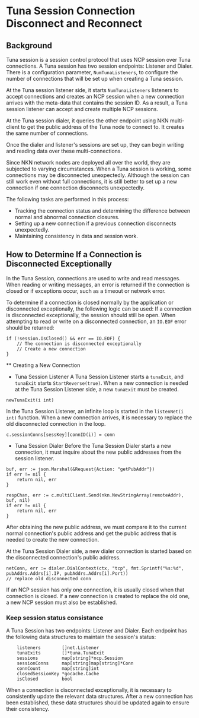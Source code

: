 # Tuna Session Connection Disconnect and Reconnect

## Background

Tuna session is a session control protocol that uses NCP session over Tuna connections. A Tuna session has two session endpoints: Listener and Dialer. There is a configuration parameter, `NumTunaListeners`, to configure the number of connections that will be set up when creating a Tuna session.

At the Tuna session listener side, it starts `NumTunaListeners` listeners to accept connections and creates an NCP session when a new connection arrives with the meta-data that contains the session ID. As a result, a Tuna session listener can accept and create multiple NCP sessions.

At the Tuna session dialer, it queries the other endpoint using NKN multi-client to get the public address of the Tuna node to connect to. It creates the same number of connections.

Once the dialer and listener's sessions are set up, they can begin writing and reading data over these multi-connections.

Since NKN network nodes are deployed all over the world, they are subjected to varying circumstances. When a Tuna session is working, some connections may be disconnected unexpectedly. Although the session can still work even without full connections, it is still better to set up a new connection if one connection disconnects unexpectedly.

The following tasks are performed in this process:

- Tracking the connection status and determining the difference between normal and abnormal connection closures.
- Setting up a new connection if a previous connection disconnects unexpectedly.
- Maintaining consistency in data and session work.

## How to Determine If a Connection is Disconnected Exceptionally

In the Tuna Session, connections are used to write and read messages. When reading or writing messages, an error is returned if the connection is closed or if exceptions occur, such as a timeout or network error.

To determine if a connection is closed normally by the application or disconnected exceptionally, the following logic can be used:
If a connection is disconnected exceptionally, the session should still be open. When attempting to read or write on a disconnected connection, an `IO.EOF` error should be returned:

```
if (!session.IsClosed() && err == IO.EOF) {
    // The connection is disconnected exceptionally
    // Create a new connection
}
```

** Creating a New Connection

- Tuna Session Listener
  A Tuna Session Listener starts a `tunaExit`, and `tunaExit` starts `StartReverse(true)`.
  When a new connection is needed at the Tuna Session Listener side, a new `tunaExit` must be created.

```
newTunaExit(i int)
```

In the Tuna Session Listener, an infinite loop is started in the `listenNet(i int)` function. When a new connection arrives, it is necessary to replace the old disconnected connection in the loop.

```
c.sessionConns[sessKey][connID(i)] = conn
```

- Tuna Session Dialer
  Before the Tuna Session Dialer starts a new connection, it must inquire about the new public addresses from the session listener.

```
buf, err := json.Marshal(&Request{Action: "getPubAddr"})
if err != nil {
    return nil, err
}

respChan, err := c.multiClient.Send(nkn.NewStringArray(remoteAddr), buf, nil)
if err != nil {
    return nil, err
}

```

After obtaining the new public address, we must compare it to the current normal connection's public address and get the public address that is needed to create the new connection.

At the Tuna Session Dialer side, a new dialer connection is started based on the disconnected connection's public address.

```
netConn, err := dialer.DialContext(ctx, "tcp", fmt.Sprintf("%s:%d", pubAddrs.Addrs[i].IP, pubAddrs.Addrs[i].Port))
// replace old disconnected conn
```

If an NCP session has only one connection, it is usually closed when that connection is closed. If a new connection is created to replace the old one, a new NCP session must also be established.

### Keep session status consistance

A Tuna Session has two endpoints: Listener and Dialer. Each endpoint has the following data structures to maintain the session's status:

```
	listeners        []net.Listener
	tunaExits        []*tuna.TunaExit
	sessions         map[string]*ncp.Session
	sessionConns     map[string]map[string]*Conn
	connCount        map[string]int
	closedSessionKey *gocache.Cache
	isClosed         bool
```

When a connection is disconnected exceptionally, it is necessary to consistently update the relevant data structures. After a new connection has been established, these data structures should be updated again to ensure their consistency.
